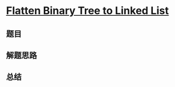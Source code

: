 # [Flatten Binary Tree to Linked List](https://leetcode.com/problems/flatten-binary-tree-to-linked-list/)
## 题目


## 解题思路


## 总结



